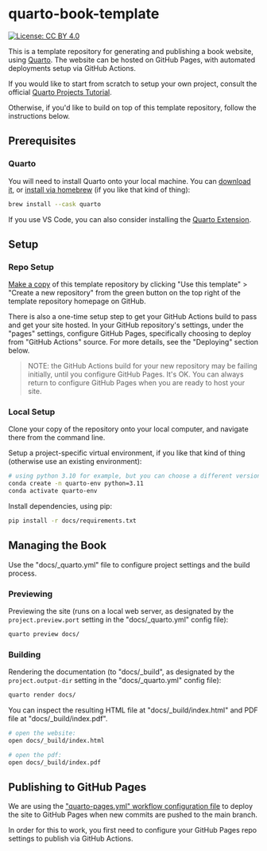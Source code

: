 # quarto-book-template

[![License: CC BY 4.0](https://img.shields.io/badge/License-CC_BY_4.0-lightgrey.svg)](https://creativecommons.org/licenses/by/4.0/)

This is a template repository for generating and publishing a book website, using [Quarto](https://quarto.org). The website can be hosted on GitHub Pages, with automated deployments setup via GitHub Actions.

If you would like to start from scratch to setup your own project, consult the official [Quarto Projects Tutorial](https://quarto.org/docs/projects/quarto-projects.html).

Otherwise, if you'd like to build on top of this template repository, follow the instructions below.

## Prerequisites

### Quarto

You will need to install Quarto onto your local machine. You can [download it](https://quarto.org/docs/get-started/), or [install via homebrew](https://formulae.brew.sh/cask/quarto) (if you like that kind of thing):

```sh
brew install --cask quarto
```


If you use VS Code, you can also consider installing the [Quarto Extension](https://marketplace.visualstudio.com/items?itemName=quarto.quarto).



## Setup

### Repo Setup

[Make a copy](https://docs.github.com/en/repositories/creating-and-managing-repositories/creating-a-repository-from-a-template) of this template repository by clicking "Use this template" > "Create a new repository" from the green button on the top right of the template repository homepage on GitHub.

There is also a one-time setup step to get your GitHub Actions build to pass and get your site hosted. In your GitHub repository's settings, under the "pages" settings, configure GitHub Pages, specifically choosing to deploy from "GitHub Actions" source. For more details, see the "Deploying" section below.

> NOTE: the GitHub Actions build for your new repository may be failing initially, until you configure GitHub Pages. It's OK. You can always return to configure GitHub Pages when you are ready to host your site.

### Local Setup

Clone your copy of the repository onto your local computer, and navigate there from the command line.

Setup a project-specific virtual environment, if you like that kind of thing (otherwise use an existing environment):

```sh
# using python 3.10 for example, but you can choose a different version if you'd like:
conda create -n quarto-env python=3.11
conda activate quarto-env
```

Install dependencies, using pip:

```sh
pip install -r docs/requirements.txt
```

## Managing the Book

Use the "docs/_quarto.yml" file to configure project settings and the build process.

### Previewing


Previewing the site (runs on a local web server, as designated by the `project.preview.port` setting in the "docs/_quarto.yml" config file):

```sh
quarto preview docs/
```


### Building

Rendering the documentation (to "docs/_build", as designated by the `project.output-dir` setting in the "docs/_quarto.yml" config file):

```sh
quarto render docs/
```

You can inspect the resulting HTML file at "docs/_build/index.html" and PDF file at "docs/_build/index.pdf".

```sh
# open the website:
open docs/_build/index.html

# open the pdf:
open docs/_build/index.pdf
```


## Publishing to GitHub Pages

We are using the ["quarto-pages.yml" workflow configuration file](/.github/workflows/quarto-pages.yml) to deploy the site to GitHub Pages when new commits are pushed to the main branch.

In order for this to work, you first need to configure your GitHub Pages repo settings to publish via GitHub Actions.
